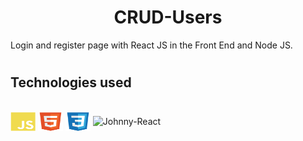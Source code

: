 <h1 align="center">CRUD-Users</h1>
Login and register page with React JS in the Front End and Node JS.<br>

# <h2> Technologies used </h2>
<div style="display: inline_block"><br>
  <img align="center" alt="Johnny-Js" height="30" width="40" src="https://raw.githubusercontent.com/devicons/devicon/master/icons/javascript/javascript-plain.svg">
<img align="center" alt="Johnny-HTML" height="30" width="40" src="https://raw.githubusercontent.com/devicons/devicon/master/icons/html5/html5-original.svg">
  <img align="center" alt="Johnny-CSS" height="30" width="40" src="https://raw.githubusercontent.com/devicons/devicon/master/icons/css3/css3-original.svg">
<img align="center" alt="Johnny-React" height="30" width="40" src="https://cdn.jsdelivr.net/gh/devicons/devicon/icons/react/react-original.svg">
</div>
